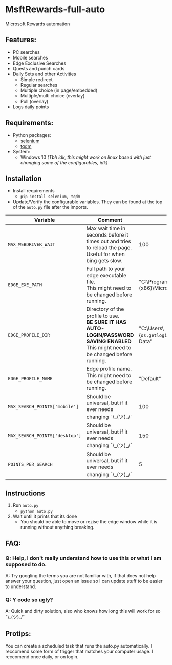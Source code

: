 # MsftRewards-full-auto
Microsoft Rewards automation

## Features:
 - PC searches
 - Mobile searches
 - Edge Exclusive Searches
 - Quests and punch cards
 - Daily Sets and other Activities
   - Simple redirect
   - Regular searches
   - Multiple choice (in page/embedded)
   - Multiple/multi choice (overlay)
   - Poll (overlay)
  - Logs daily points
  
## Requirements:
 - Python packages:
   - [selenium](https://pypi.org/project/selenium/)
   - [tqdm](https://pypi.org/project/tqdm/)
 - System:
   - Windows 10 *(Tbh idk, this might work on linux based with just changing some of the configurables, idk)*


## Installation
- Install requirements
  - `pip install selenium, tqdm`
- Update/Verify the configurable variables. They can be found at the top of the `auto.py` file after the imports.

| Variable | Comment | Default |
|---|---|---|
| `MAX_WEBDRIVER_WAIT` | Max wait time in seconds before it times out and tries to reload the page. <br>Useful for when bing gets slow. | 100 |
| `EDGE_EXE_PATH` | Full path to your edge executable file.<br>This might need to be changed before running. | "C:\\Program Files (x86)\\Microsoft\\Edge\\Application\\msedge.exe" |
| `EDGE_PROFILE_DIR` | Directory of the profile to use. <br>**BE SURE IT HAS AUTO-LOGIN/PASSWORD SAVING ENABLED**<br>This might need to be changed before running. | "C:\\Users\\{`os.getlogin()`}\\AppData\\Local\\Microsoft\\Edge\\User Data" |
| `EDGE_PROFILE_NAME` | Edge profile name.<br>This might need to be changed before running. | "Default" |
| `MAX_SEARCH_POINTS['mobile']` | Should be universal, but if it ever needs changing ¯\\\_(ツ)\_/¯ | 100 |
| `MAX_SEARCH_POINTS['desktop']` | Should be universal, but if it ever needs changing ¯\\\_(ツ)\_/¯ | 150 |
| `POINTS_PER_SEARCH` | Should be universal, but if it ever needs changing ¯\\\_(ツ)\_/¯ | 5 |

## Instructions

1. Run `auto.py`
   - `python auto.py`
3. Wait until it prints that its done
   - You should be able to move or rezise the edge window while it is running without anything breaking.


## FAQ:
### Q: Help, I don't really understand how to use this or what I am supposed to do.
A: Try googling the terms you are not familiar with, if that does not help answer your question, just open an issue so I can update stuff to be easier to understand.

### Q: Y code so ugly?
A: Quick and dirty solution, also who knows how long this will work for so ¯\\\_(ツ)\_/¯


## Protips:
You can create a scheduled task that runs the auto.py automatically. I reccomend some form of trigger that matches your computer usage. I reccomend once daily, or on login. 
